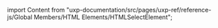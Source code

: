 
import Content from "uxp-documentation/src/pages/uxp-ref/reference-js/Global Members/HTML Elements/HTMLSelectElement";

<Content query="product=photoshop"/>

